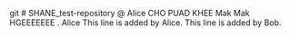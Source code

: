 git # SHANE_test-repository @ Alice
CHO PUAD KHEE Mak Mak
HGEEEEEEE
.
Alice
This line is added by Alice.
This line is added by Bob.
